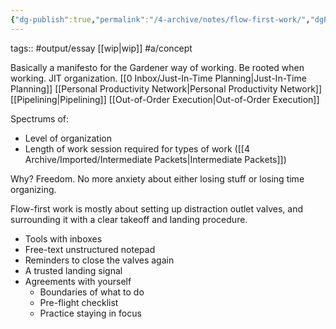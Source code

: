 ```yaml
---
{"dg-publish":true,"permalink":"/4-archive/notes/flow-first-work/","dgPassFrontmatter":true}
---
```


tags:: #output/essay [[wip\|wip]] #a/concept

Basically a manifesto for the Gardener way of working.
Be rooted when working.
JIT organization. [[0 Inbox/Just-In-Time Planning\|Just-In-Time Planning]]
[[Personal Productivity Network\|Personal Productivity Network]]
[[Pipelining\|Pipelining]]
[[Out-of-Order Execution\|Out-of-Order Execution]]

Spectrums of:
- Level of organization
- Length of work session required for types of work ([[4 Archive/Imported/Intermediate Packets\|Intermediate Packets]])

Why? Freedom. No more anxiety about either losing stuff or losing time organizing.

Flow-first work is mostly about setting up distraction outlet valves, and surrounding it with a clear takeoff and landing procedure.
- Tools with inboxes
- Free-text unstructured notepad
- Reminders to close the valves again
- A trusted landing signal
- Agreements with yourself
	- Boundaries of what to do
	- Pre-flight checklist
	- Practice staying in focus